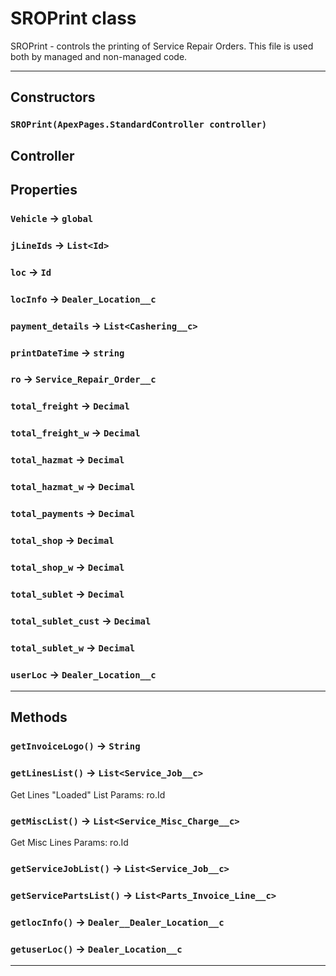 # SROPrint class

 SROPrint - controls the printing of Service Repair Orders. This file is used both by managed and non-managed code.

---
## Constructors
### `SROPrint(ApexPages.StandardController controller)`

 Controller
---
## Properties

### `Vehicle` → `global`

### `jLineIds` → `List<Id>`

### `loc` → `Id`

### `locInfo` → `Dealer_Location__c`

### `payment_details` → `List<Cashering__c>`

### `printDateTime` → `string`

### `ro` → `Service_Repair_Order__c`

### `total_freight` → `Decimal`

### `total_freight_w` → `Decimal`

### `total_hazmat` → `Decimal`

### `total_hazmat_w` → `Decimal`

### `total_payments` → `Decimal`

### `total_shop` → `Decimal`

### `total_shop_w` → `Decimal`

### `total_sublet` → `Decimal`

### `total_sublet_cust` → `Decimal`

### `total_sublet_w` → `Decimal`

### `userLoc` → `Dealer_Location__c`

---
## Methods
### `getInvoiceLogo()` → `String`
### `getLinesList()` → `List<Service_Job__c>`

 Get Lines &quot;Loaded&quot; List Params: ro.Id

### `getMiscList()` → `List<Service_Misc_Charge__c>`

 Get Misc Lines Params: ro.Id

### `getServiceJobList()` → `List<Service_Job__c>`
### `getServicePartsList()` → `List<Parts_Invoice_Line__c>`
### `getlocInfo()` → `Dealer__Dealer_Location__c`
### `getuserLoc()` → `Dealer_Location__c`
---
